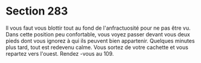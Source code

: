 # Section 283

Il vous faut vous blottir tout au fond de l'anfractuosité pour ne pas être vu. Dans cette
position peu confortable, vous voyez passer devant vous deux pieds dont vous ignorez à
qui ils peuvent bien appartenir. Quelques minutes plus tard, tout est redevenu calme.
Vous sortez de votre cachette et vous repartez vers l'ouest. Rendez -vous au 109.